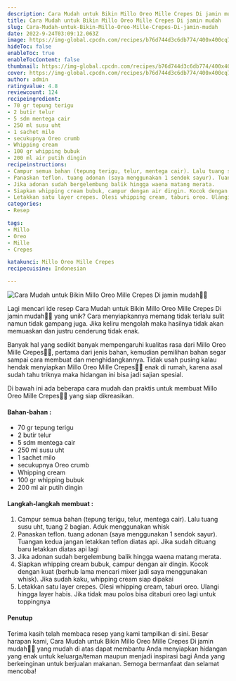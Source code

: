 ```yaml
---
description: Cara Mudah untuk Bikin Millo Oreo Mille Crepes Di jamin mudah"
title: Cara Mudah untuk Bikin Millo Oreo Mille Crepes Di jamin mudah
slug: Cara-Mudah-untuk-Bikin-Millo-Oreo-Mille-Crepes-Di-jamin-mudah
date: 2022-9-24T03:09:12.063Z
image: https://img-global.cpcdn.com/recipes/b76d744d3c6db774/400x400cq70/photo.jpg
hideToc: false
enableToc: true
enableTocContent: false
thumbnail: https://img-global.cpcdn.com/recipes/b76d744d3c6db774/400x400cq70/photo.jpg
cover: https://img-global.cpcdn.com/recipes/b76d744d3c6db774/400x400cq70/photo.jpg
author: admin
ratingvalue: 4.8
reviewcount: 124
recipeingredient:
- 70 gr tepung terigu
- 2 butir telur
- 5 sdm mentega cair
- 250 ml susu uht
- 1 sachet milo
- secukupnya Oreo crumb
- Whipping cream
- 100 gr whipping bubuk
- 200 ml air putih dingin
recipeinstructions:
- Campur semua bahan (tepung terigu, telur, mentega cair). Lalu tuang susu uht, tuang 2 bagian. Aduk menggunakan whisk
- Panaskan teflon. tuang adonan (saya menggunakan 1 sendok sayur). Tuangan kedua jangan letakkan teflon diatas api. Jika sudah dituang baru letakkan diatas api lagi
- Jika adonan sudah bergelembung balik hingga waena matang merata.
- Siapkan whipping cream bubuk, campur dengan air dingin. Kocok dengan kuat (berhub lama mencari mixer jadi saya menggunakan whisk). Jika sudah kaku, whipping cream siap dipakai
- Letakkan satu layer crepes. Olesi whipping cream, taburi oreo. Ulangi hingga layer habis. Jika tidak mau polos bisa ditaburi oreo lagi untuk toppingnya
categories:
- Resep

tags:
- Millo
- Oreo
- Mille
- Crepes

katakunci: Millo Oreo Mille Crepes
recipecuisine: Indonesian

---
```


![Cara Mudah untuk Bikin Millo Oreo Mille Crepes Di jamin mudah👩‍🍳](https://img-global.cpcdn.com/recipes/b76d744d3c6db774/400x400cq70/photo.jpg)

Lagi mencari ide resep Cara Mudah untuk Bikin Millo Oreo Mille Crepes Di jamin mudah👩‍🍳 yang unik? Cara menyiapkannya memang tidak terlalu sulit namun tidak gampang juga. Jika keliru mengolah maka hasilnya tidak akan memuaskan dan justru cenderung tidak enak.

Banyak hal yang sedikit banyak mempengaruhi kualitas rasa dari Millo Oreo Mille Crepes👩‍🍳, pertama dari jenis bahan, kemudian pemilihan bahan segar sampai cara membuat dan menghidangkannya. Tidak usah pusing kalau hendak menyiapkan Millo Oreo Mille Crepes👩‍🍳 enak di rumah, karena asal sudah tahu triknya maka hidangan ini bisa jadi sajian spesial.

Di bawah ini ada beberapa cara mudah dan praktis untuk membuat Millo Oreo Mille Crepes👩‍🍳 yang siap dikreasikan.

<!--inarticleads1-->

#### Bahan-bahan :

- 70 gr tepung terigu
- 2 butir telur
- 5 sdm mentega cair
- 250 ml susu uht
- 1 sachet milo
- secukupnya Oreo crumb
- Whipping cream
- 100 gr whipping bubuk
- 200 ml air putih dingin

<!--inarticleads2-->

#### Langkah-langkah membuat :

1. Campur semua bahan (tepung terigu, telur, mentega cair). Lalu tuang susu uht, tuang 2 bagian. Aduk menggunakan whisk
1. Panaskan teflon. tuang adonan (saya menggunakan 1 sendok sayur). Tuangan kedua jangan letakkan teflon diatas api. Jika sudah dituang baru letakkan diatas api lagi
1. Jika adonan sudah bergelembung balik hingga waena matang merata.
1. Siapkan whipping cream bubuk, campur dengan air dingin. Kocok dengan kuat (berhub lama mencari mixer jadi saya menggunakan whisk). Jika sudah kaku, whipping cream siap dipakai
1. Letakkan satu layer crepes. Olesi whipping cream, taburi oreo. Ulangi hingga layer habis. Jika tidak mau polos bisa ditaburi oreo lagi untuk toppingnya

#### Penutup

Terima kasih telah membaca resep yang kami tampilkan di sini. Besar harapan kami, Cara Mudah untuk Bikin Millo Oreo Mille Crepes Di jamin mudah👩‍🍳 yang mudah di atas dapat membantu Anda menyiapkan hidangan yang enak untuk keluarga/teman maupun menjadi inspirasi bagi Anda yang berkeinginan untuk berjualan makanan. Semoga bermanfaat dan selamat mencoba!